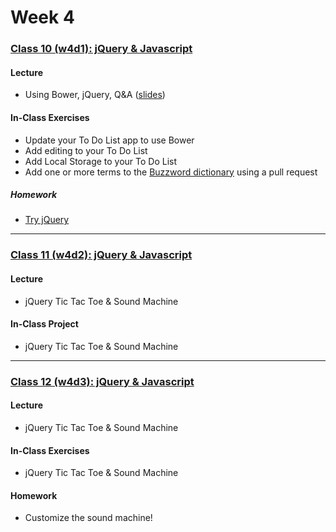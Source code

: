 # Week 4

### [Class 10 (w4d1): jQuery & Javascript](./w4d1)

#### Lecture
* Using Bower, jQuery, Q&A ([slides](./w4d1/slides/w4d1_lecture.pdf))

#### In-Class Exercises
* Update your To Do List app to use Bower
* Add editing to your To Do List
* Add Local Storage to your To Do List
* Add one or more terms to the [Buzzword dictionary](https://github.com/rcacademy/buzzwords) using a pull request


##### Homework
* [Try jQuery](http://try.jquery.com/)

---

### [Class 11 (w4d2): jQuery & Javascript](./w4d2)

#### Lecture
* jQuery Tic Tac Toe & Sound Machine

#### In-Class Project
* jQuery Tic Tac Toe & Sound Machine


---

### [Class 12 (w4d3): jQuery & Javascript](./w4d3)

#### Lecture
* jQuery Tic Tac Toe & Sound Machine

#### In-Class Exercises
* jQuery Tic Tac Toe & Sound Machine

#### Homework
* Customize the sound machine!
